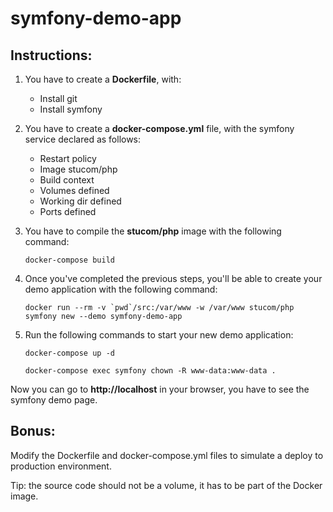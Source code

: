 # symfony-demo-app

## Instructions:

1. You have to create a **Dockerfile**, with:
    * Install git
    * Install symfony

2. You have to create a **docker-compose.yml** file, with the symfony service declared as follows:
    * Restart policy
    * Image stucom/php
    * Build context
    * Volumes defined
    * Working dir defined
    * Ports defined

3. You have to compile the **stucom/php** image with the following command:

    `docker-compose build`
    
4. Once you've completed the previous steps, you'll be able to create your demo application with the following command:

    ``docker run --rm -v `pwd`/src:/var/www -w /var/www stucom/php symfony new --demo symfony-demo-app``

5. Run the following commands to start your new demo application: 

    `docker-compose up -d` 
    
    `docker-compose exec symfony chown -R www-data:www-data .` 

Now you can go to **http://localhost** in your browser, you have to see the symfony demo page.


## Bonus:
Modify the Dockerfile and docker-compose.yml files to simulate a deploy to production environment. 

Tip: the source code should not be a volume, it has to be part of the Docker image.
